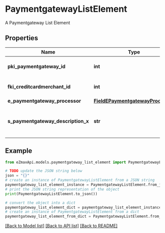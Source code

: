 # PaymentgatewayListElement

A Paymentgateway List Element

## Properties

Name | Type | Description | Notes
------------ | ------------- | ------------- | -------------
**pki_paymentgateway_id** | **int** | The unique ID of the Paymentgateway | 
**fki_creditcardmerchant_id** | **int** | The unique ID of the Creditcardmerchant | 
**e_paymentgateway_processor** | [**FieldEPaymentgatewayProcessor**](FieldEPaymentgatewayProcessor.md) |  | 
**s_paymentgateway_description_x** | **str** | The description of the Paymentgateway in the language of the requester | 

## Example

```python
from eZmaxApi.models.paymentgateway_list_element import PaymentgatewayListElement

# TODO update the JSON string below
json = "{}"
# create an instance of PaymentgatewayListElement from a JSON string
paymentgateway_list_element_instance = PaymentgatewayListElement.from_json(json)
# print the JSON string representation of the object
print(PaymentgatewayListElement.to_json())

# convert the object into a dict
paymentgateway_list_element_dict = paymentgateway_list_element_instance.to_dict()
# create an instance of PaymentgatewayListElement from a dict
paymentgateway_list_element_from_dict = PaymentgatewayListElement.from_dict(paymentgateway_list_element_dict)
```
[[Back to Model list]](../README.md#documentation-for-models) [[Back to API list]](../README.md#documentation-for-api-endpoints) [[Back to README]](../README.md)



